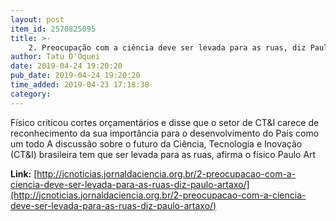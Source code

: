 ```yaml
---
layout: post
item_id: 2570825095
title: >-
    2. Preocupação com a ciência deve ser levada para as ruas, diz Paulo Artaxo
author: Tatu D'Oquei
date: 2019-04-24 19:20:20
pub_date: 2019-04-24 19:20:20
time_added: 2019-04-23 17:18:38
category: 
---
```


Físico criticou cortes orçamentários e disse que o setor de CT&I carece de reconhecimento da sua importância para o desenvolvimento do País como um todo A discussão sobre o futuro da Ciência, Tecnologia e Inovação (CT&I) brasileira tem que ser levada para as ruas, afirma o físico Paulo Art

**Link:** [http://jcnoticias.jornaldaciencia.org.br/2-preocupacao-com-a-ciencia-deve-ser-levada-para-as-ruas-diz-paulo-artaxo/](http://jcnoticias.jornaldaciencia.org.br/2-preocupacao-com-a-ciencia-deve-ser-levada-para-as-ruas-diz-paulo-artaxo/)

